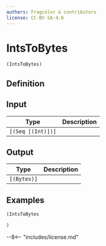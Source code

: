 ```yaml
---
authors: Fragcolor & contributors
license: CC-BY-SA-4.0
---
```



# IntsToBytes

```clojure
(IntsToBytes)
```


## Definition




## Input

| Type | Description |
|------|-------------|
| `[(Seq [(Int)])]` |  |


## Output

| Type | Description |
|------|-------------|
| `[(Bytes)]` |  |


## Examples

```clojure
(IntsToBytes

)
```


--8<-- "includes/license.md"
